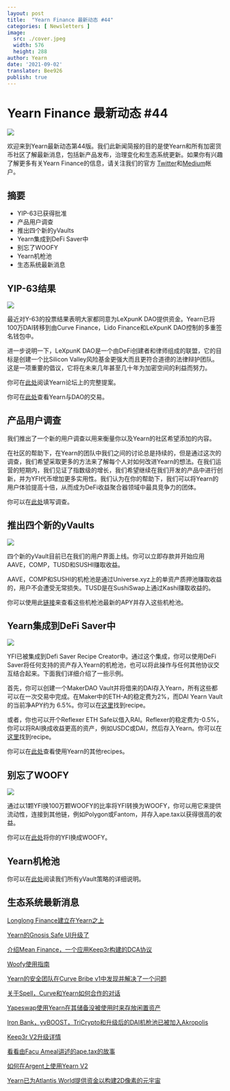 ```yaml
---
layout: post
title:  "Yearn Finance 最新动态 #44"
categories: [ Newsletters ]
image:
  src: ./cover.jpeg
  width: 576
  height: 288
author: Yearn
date: '2021-09-02'
translator: Bee926
publish: true
---
```


# Yearn Finance 最新动态 #44

![](/_posts/_newsletters/Yearn-Finance-Newsletter-44/cover.jpeg?w=880&h=440)

欢迎来到Yearn最新动态第44版。我们此新闻简报的目的是使Yearn和所有加密货币社区了解最新消息，包括新产品发布，治理变化和生态系统更新。如果你有兴趣了解更多有关Yearn Finance的信息，请关注我们的官方 [Twitter](https://twitter.com/iearnfinance)和[Medium](https://medium.com/iearn)帐户。

## **摘要**

- YIP-63已获得批准 
- 产品用户调查
- 推出四个新的yVaults
- Yearn集成到DeFi Saver中
- 别忘了WOOFY
- Yearn机枪池
- 生态系统最新消息

## **YIP-63结果**

![](/_posts/_newsletters/Yearn-Finance-Newsletter-44/image2.jpg?w=1456&h=690)

最近对Y-63的投票结果表明大家都同意为LeXpunK DAO提供资金。Yearn已将100万DAI转移到由Curve Finance，Lido Finance和LeXpunK DAO控制的多重签名钱包中。

进一步说明一下，LeXpunK DAO是一个由DeFi创建者和律师组成的联盟，它的目标是创建一个比Silicon Valley风险基金更强大而且更符合道德的法律辩护团队。这是一项重要的倡议，它将在未来几年甚至几十年为加密空间的利益而努力。

你可在[此处](https://gov.yearn.finance/t/yip-63-fund-builder-first-legal-activism-dao/11280)阅读Yearn论坛上的完整提案。

你可在[此处](https://etherscan.io/tx/0x0ec0fc55d6dc51b426a254bf2d6de138b1b9a1c3031f4ab3a7b39439fa004392)查看Yearn与DAO的交易。

## **产品用户调查**

我们推出了一个新的用户调查以用来衡量你以及Yearn的社区希望添加的内容。
  
在社区的帮助下，在Yearn的团队中我们之间的讨论总是持续的，但是通过这次的调查，我们希望采取更多的方法来了解每个人对如何改进Yearn的想法。在我们运营的短期内，我们见证了指数级的增长，我们希望继续在我们开发的产品中进行创新，并为YFI代币增加更多实用性。我们认为在你的帮助下，我们可以将Yearn的用户体验提高十倍，从而成为DeFi收益聚合器领域中最具竞争力的团体。

你可以在[此处](https://yearnfinance.typeform.com/to/ojp3J8gn)填写调查。

## **推出四个新的yVaults**

![](/_posts/_newsletters/Yearn-Finance-Newsletter-44/image3.jpg?w=611&h=298)

四个新的yVault目前已在我们的用户界面上线。你可以立即存款并开始应用AAVE，COMP，TUSD和SUSHI赚取收益。 
  
AAVE，COMP和SUSHI的机枪池是通过Universe.xyz上的单资产质押池赚取收益的，用户不会遭受无常损失。TUSD是在SushiSwap上通过Kashi赚取收益的。

你可以使用此[链接](https://yearn.finance/vaults)来查看这些机枪池最新的APY并存入这些机枪池。

## **Yearn集成到DeFi Saver中**

![](/_posts/_newsletters/Yearn-Finance-Newsletter-44/image4.jpg?w=1012&h=506)

YFI已被集成到Defi Saver Recipe Creator中。通过这个集成，你可以使用DeFi Saver将任何支持的资产存入Yearn的机枪池，也可以将此操作与任何其他协议交互结合起来。下面我们详细介绍了一些示例。
  
首先，你可以创建一个MakerDAO Vault并将借来的DAI存入Yearn，所有这些都可以在一次交易中完成。在Maker中的ETH-A的稳定费为2%，而DAI Yearn Vault 的当前净APY约为 6.5%。你可以在[这里](https://app.defisaver.com/recipes/create?recipe=V3JhcEV0aEFjdGlvbiwyMDtSZWZsZXhlck9wZW5TYWZlQWN0aW9uLEVUSC1BO1JlZmxleGVyU3VwcGx5QWN0aW9uLCQyLHJlY2lwZSxBbGwgYXZhaWxhYmxlO1JlZmxleGVyR2VuZXJhdGVBY3Rpb24sJDIsNjY2NixyZWNpcGU7U2VsbEFjdGlvbiwweDAzYWI0NTg2MzQ5MTBhYWQyMGVmNWYxYzhlZTk2ZjFkNmFjNTQ5MTkscmVjaXBlLDY2NjYsMHhBMGI4Njk5MWM2MjE4YjM2YzFkMTlENGEyZTlFYjBjRTM2MDZlQjQ4LHJlY2lwZSwxO1llYXJuU3VwcGx5QWN0aW9uLDB4QTBiODY5OTFjNjIxOGIzNmMxZDE5RDRhMmU5RWIwY0UzNjA2ZUI0OCxyZWNpcGUsQWxsIGF2YWlsYWJsZSx3YWxsZXQ%3D)找到recipe。

或者，你也可以开个Reflexer ETH Safe以借入RAI。Reflexer的稳定费为-0.5%，你可以将RAI换成收益更高的资产，例如USDC或DAI，然后存入Yearn。你可以在[这里](https://app.defisaver.com/recipes/create?recipe=V3JhcEV0aEFjdGlvbiwyMDtSZWZsZXhlck9wZW5TYWZlQWN0aW9uLEVUSC1BO1JlZmxleGVyU3VwcGx5QWN0aW9uLCQyLHJlY2lwZSxBbGwgYXZhaWxhYmxlO1JlZmxleGVyR2VuZXJhdGVBY3Rpb24sJDIsNjY2NixyZWNpcGU7U2VsbEFjdGlvbiwweDAzYWI0NTg2MzQ5MTBhYWQyMGVmNWYxYzhlZTk2ZjFkNmFjNTQ5MTkscmVjaXBlLDY2NjYsMHhBMGI4Njk5MWM2MjE4YjM2YzFkMTlENGEyZTlFYjBjRTM2MDZlQjQ4LHJlY2lwZSwxO1llYXJuU3VwcGx5QWN0aW9uLDB4QTBiODY5OTFjNjIxOGIzNmMxZDE5RDRhMmU5RWIwY0UzNjA2ZUI0OCxyZWNpcGUsQWxsIGF2YWlsYWJsZSx3YWxsZXQ%3D)找到recipe。

你可以在[此处](https://app.defisaver.com/)查看使用Yearn的其他recipes。

## **别忘了WOOFY**

![](/_posts/_newsletters/Yearn-Finance-Newsletter-44/image5.jpg?w=986&h=1251)

通过以1颗YFI换100万颗WOOFY的比率将YFI转换为WOOFY，你可以用它来提供流动性，连接到其他链，例如Polygon或Fantom，并存入ape.tax以获得很高的收益。
  
你可以在[此处](https://woofy.finance/)将你的YFI换成WOOFY。

## **Yearn机枪池**

你可以在[此处](https://medium.com/yearn-state-of-the-vaults/the-vaults-at-yearn-9237905ffed3)阅读我们所有yVault策略的详细说明。

## **生态系统最新消息**

[Longlong Finance建立在Yearn之上](https://twitter.com/longlongfinance/status/1424889905877069826)

[Yearn的Gnosis Safe UI升级了](https://twitter.com/seanmacaonghais/status/1427229450773618695?s=21)

[介绍Mean Finance，一个应用Keep3r构建的DCA协议](https://twitter.com/mean_fi/status/1422947694444785666?s=21)

[Woofy使用指南](https://twitter.com/cryptannews/status/1426489521911177217?s=21)

[Yearn的安全团队在Curve Bribe v1中发现并解决了一个问题](https://twitter.com/bantg/status/1426629982328180737?s=21)

[关于Spell，Curve和Yearn如何合作的对话](https://twitter.com/danielesesta/status/1426547097415913476?s=21)

[Yapeswap使用Yearn在其储备没被使用时来存放闲置资产](https://twitter.com/yapeswap/status/1427270229839605761)

[Iron Bank，yvBOOST，TriCrypto和升级后的DAI机枪池已被加入Akropolis](https://twitter.com/akropolisio/status/1427258414229442563)

[Keep3r V2升级详情](https://twitter.com/AndreCronjeTech/status/1429021091218006023)

[看看由Facu Ameal讲述的ape.tax的故事](https://twitter.com/fameal/status/1428382076064174080?s=20)

[如何在Argent上使用Yearn V2](https://twitter.com/argentHQ/status/1431205382865760257)

[Yearn已为Atlantis World提供资金以构建2D像素的元宇宙](https://twitter.com/iearnfinance/status/1432387438014435332)